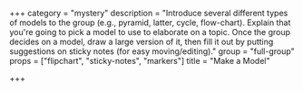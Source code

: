 +++
category = "mystery"
description = "Introduce several different types of models to the group (e.g., pyramid, latter, cycle, flow-chart). Explain that you're going to pick a model to use to elaborate on a topic. Once the group decides on a model, draw a large version of it, then fill it out by putting suggestions on sticky notes (for easy moving/editing)."
group = "full-group"
props = ["flipchart", "sticky-notes", "markers"]
title = "Make a Model"

+++
